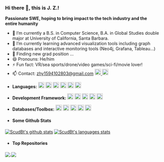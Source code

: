 ### Hi there 👋, this is J. Z.!

**Passionate SWE, hoping to bring impact to the tech industry and the entire humanity**

- 🔭 I’m currently a B.S. in Computer Science, B.A. in Global Studies double major at University of California, Santa Barbara.
- 🌱 I’m currently learning advanced visualization tools including graph databases and interactive monitoring tools (Neo4j, Grafana, Tableau...)
- 🤔 Finding new grad position ...
- 😄 Pronouns: He/him
- ⚡ Fun fact: VR/sea sports/drone/video games/sci-fi/movie lover!
- 📫 Contact: zhy1594102803@gmail.com <a href="https://leetcode.com/zhy1594102803/">
  <img alt="Leetcode" height="20" src="https://cdn.jsdelivr.net/npm/simple-icons@3.12.2/icons/leetcode.svg" /> 
</a> <a href="https://www.linkedin.com/in/jonathan-h-z/">
  <img alt="LinkedIn" height="20" src="https://cdn.jsdelivr.net/npm/simple-icons@3.13.0/icons/linkedin.svg" />
</a>


- **Languages:**
<code><img height="20" src="https://cdn.jsdelivr.net/npm/simple-icons@3.12.2/icons/javascript.svg"></code>
<code><img height="20" src="https://cdn.jsdelivr.net/npm/simple-icons@3.12.2/icons/python.svg"></code>
<code><img height="20" src="https://cdn.jsdelivr.net/npm/simple-icons@3.12.2/icons/cplusplus.svg"></code>
<code><img height="20" src="https://cdn.jsdelivr.net/npm/simple-icons@3.12.2/icons/java.svg"></code>
<code><img height="20" src="https://cdn.jsdelivr.net/npm/simple-icons@3.12.2/icons/html5.svg"></code>
<code><img height="20" src="https://cdn.jsdelivr.net/npm/simple-icons@3.12.2/icons/css3.svg"></code>


- **Development Framework:**
<code><img height="20" src="https://cdn.jsdelivr.net/npm/simple-icons@3.12.2/icons/react.svg"></code>
<code><img height="20" src="https://cdn.jsdelivr.net/npm/simple-icons@3.12.2/icons/node-dot-js.svg"></code>
<code><img height="20" src="https://cdn.jsdelivr.net/npm/simple-icons@3.12.2/icons/numpy.svg"></code>
<code><img height="20" src="https://cdn.jsdelivr.net/npm/simple-icons@3.12.2/icons/pytorch.svg"></code>
<code><img height="20" src="https://cdn.jsdelivr.net/npm/simple-icons@3.12.2/icons/scikit-learn.svg"></code>


- **Databases/Toolbox:**
<code><img height="20" src="https://cdn.jsdelivr.net/npm/simple-icons@3.12.2/icons/mysql.svg"></code>
<code><img height="20" src="https://cdn.jsdelivr.net/npm/simple-icons@3.12.2/icons/mongodb.svg"></code>
<code><img height="20" src="https://cdn.jsdelivr.net/npm/simple-icons@3.12.2/icons/postgresql.svg"></code>
<code><img height="20" src="https://cdn.jsdelivr.net/npm/simple-icons@3.12.2/icons/amazonaws.svg"></code>
<code><img height="20" src="https://cdn.jsdelivr.net/npm/simple-icons@3.12.2/icons/git.svg"></code>

- #### Some Github Stats

<a href="https://github.com/anuraghazra/github-readme-stats"><img align="center" src="https://github-readme-stats.vercel.app/api?username=scudbt&show_icons=true&include_all_commits=true&theme=buefy&hide_border=true&count_private=true" alt="ScudBt's github stats" /></a>
<a href="https://github.com/anuraghazra/github-readme-stats"><img align="center" src="https://github-readme-stats.vercel.app/api/top-langs/?username=scudbt&layout=compact&theme=buefy&hide_border=true&count_private=true" alt="ScudBt's languages stats"/></a>

- #### Top Repositories

<a href="https://github.com/anuraghazra/github-readme-stats">
  <img align="center" src="https://github-readme-stats.vercel.app/api/pin/?username=scudbt&repo=scudbt" />
</a>
<a href="https://github.com/anuraghazra/anuraghazra.github.io">
  <img align="center" src="https://github-readme-stats.vercel.app/api/pin/?username=scudbt&repo=scudbt.github.io&theme=buefy" />
</a>
